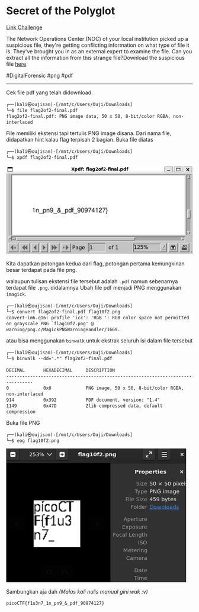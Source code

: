 # Secret of the Polyglot
[Link Challenge](https://play.picoctf.org/practice/challenge/423)

The Network Operations Center (NOC) of your local institution picked up a suspicious file, they're getting conflicting information on what type of file it is. They've brought you in as an external expert to examine the file. Can you extract all the information from this strange file?Download the suspicious file [here](https://artifacts.picoctf.net/c_titan/96/flag2of2-final.pdf).

#DigitalForensic #png #pdf
___
Cek file pdf yang telah didownload.
```
┌──(kali㉿oujisan)-[/mnt/c/Users/Ouji/Downloads]
└─$ file flag2of2-final.pdf
flag2of2-final.pdf: PNG image data, 50 x 50, 8-bit/color RGBA, non-interlaced
```

File memiliki ekstensi tapi tertulis PNG image disana.
Dari nama file, didapatkan hint kalau flag terpisah 2 bagian. Buka file diatas
```
┌──(kali㉿oujisan)-[/mnt/c/Users/Ouji/Downloads]
└─$ xpdf flag2of2-final.pdf
```

![flag1](./img/flag2.png)

Kita dapatkan potongan kedua dari flag, potongan pertama kemungkinan besar terdapat pada file png.

walaupun tulisan ekstensi file tersebut adalah `.pdf` namun sebenarnya terdapat file `.png`. didalamnya
Ubah file pdf menjadi PNG menggunakan `imagick`.
```
┌──(kali㉿oujisan)-[/mnt/c/Users/Ouji/Downloads]
└─$ convert flag2of2-final.pdf flag10f2.png
convert-im6.q16: profile 'icc': 'RGB ': RGB color space not permitted on grayscale PNG `flag10f2.png' @ warning/png.c/MagickPNGWarningHandler/1669.
```

atau bisa menggunakan `binwalk` untuk ekstrak seluruh isi dalam file tersebut
```
┌──(kali㉿oujisan)-[/mnt/c/Users/Ouji/Downloads]
└─$ binwalk --dd=".*" flag2of2-final.pdf

DECIMAL       HEXADECIMAL     DESCRIPTION
--------------------------------------------------------------------------------
0             0x0             PNG image, 50 x 50, 8-bit/color RGBA, non-interlaced
914           0x392           PDF document, version: "1.4"
1149          0x47D           Zlib compressed data, default compression
```

Buka file PNG
```
┌──(kali㉿oujisan)-[/mnt/c/Users/Ouji/Downloads]
└─$ eog flag10f2.png
```

![flag1](./img/flag1.png)

Sambungkan aja dah *(Malas kali nulis manual gini wak :v)*

```
picoCTF{f1u3n7_1n_pn9_&_pdf_90974127}
```
